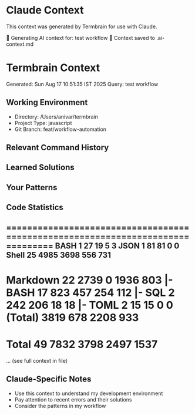 # Claude Context

This context was generated by Termbrain for use with Claude.

🧠 Generating AI context for: test workflow
📝 Context saved to .ai-context.md

# Termbrain Context
Generated: Sun Aug 17 10:51:35 IST 2025
Query: test workflow

## Working Environment
- Directory: /Users/anivar/termbrain
- Project Type: javascript
- Git Branch: feat/workflow-automation

## Relevant Command History

## Learned Solutions

## Your Patterns

## Code Statistics
===============================================================================
 BASH                    1           27           19            5            3
 JSON                    1           81           81            0            0
 Shell                  25         4985         3698          556          731
-------------------------------------------------------------------------------
 Markdown               22         2739            0         1936          803
 |- BASH                17          823          457          254          112
 |- SQL                  2          242          206           18           18
 |- TOML                 2           15           15            0            0
 (Total)                           3819          678         2208          933
===============================================================================
 Total                  49         7832         3798         2497         1537
===============================================================================

... (see full context in file)

## Claude-Specific Notes

- Use this context to understand my development environment
- Pay attention to recent errors and their solutions
- Consider the patterns in my workflow
